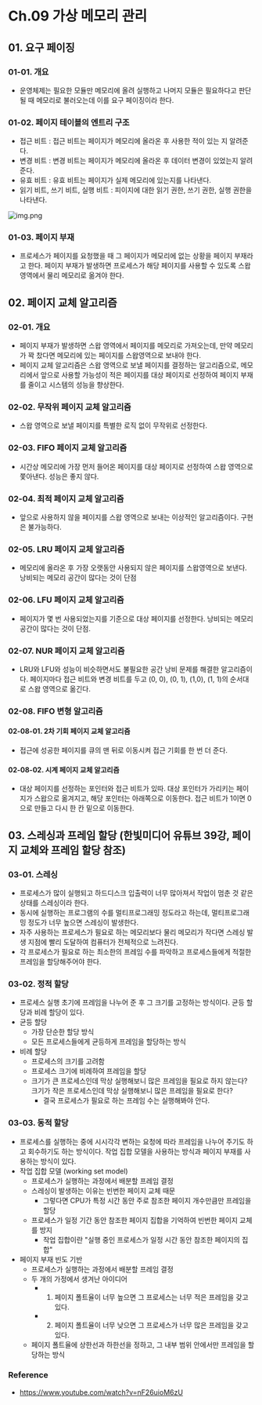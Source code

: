 # Ch.09 가상 메모리 관리

## 01. 요구 페이징

### 01-01. 개요
- 운영체제는 필요한 모듈만 메모리에 올려 실행하고 나머지 모듈은 필요하다고 판단될 때 메모리로 불러오는데 이를 요구 페이징이라 한다.

### 01-02. 페이지 테이블의 엔트리 구조
- 접근 비트 : 접근 비트는 페이지가 메모리에 올라온 후 사용한 적이 있는 지 알려준다.
- 변경 비트 : 변경 비트는 페이지가 메모리에 올라온 후 데이터 변경이 있었는지 알려준다.
- 유효 비트 : 유효 비트는 페이지가 실제 메모리에 있는지를 나타낸다.
- 읽기 비트, 쓰기 비트, 실행 비트 : 피이지에 대한 읽기 권한, 쓰기 권한, 실행 권한을 나타낸다.

![img.png](img.png)

### 01-03. 페이지 부재
- 프로세스가 페이지를 요청했을 때 그 페이지가 메모리에 없는 상황을 페이지 부재라고 한다. 페이지 부재가 발생하면 프로세스가 해당 페이지를 사용할 수 있도록 스왑 영역에서 물리 메모리로 옮겨야 한다.

## 02. 페이지 교체 알고리즘

### 02-01. 개요
- 페이지 부재가 발생하면 스왑 영역에서 페이지를 메모리로 가져오는데, 만약 메모리가 꽉 찼다면 메모리에 있는 페이지를 스왑영역으로 보내야 한다.
- 페이지 교체 알고리즘은 스왑 영역으로 보낼 페이지를 결정하는 알고리즘으로, 메모리에서 앞으로 사용할 가능성이 적은 페이지를 대상 페이지로 선정하여 페이지 부재를 줄이고 시스템의 성능을 향상한다.
### 02-02. 무작위 페이지 교체 알고리즘
- 스왑 영역으로 보낼 페이지를 특별한 로직 없이 무작위로 선정한다.
### 02-03. FIFO 페이지 교체 알고리즘
- 시간상 메모리에 가장 먼저 들어온 페이지를 대상 페이지로 선정하여 스왑 영역으로 쫓아낸다. 성능은 좋지 않다.
### 02-04. 최적 페이지 교체 알고리즘
- 앞으로 사용하지 않을 페이지를 스왑 영역으로 보내는 이상적인 알고리즘이다. 구현은 불가능하다.
### 02-05. LRU 페이지 교체 알고리즘
- 메모리에 올라온 후 가장 오랫동안 사용되지 않은 페이지를 스왑영역으로 보낸다. 낭비되는 메모리 공간이 많다는 것이 단점
### 02-06. LFU 페이지 교체 알고리즘
- 페이지가 몇 번 사용되었는지를 기준으로 대상 페이지를 선정한다. 낭비되는 메모리 공간이 많다는 것이 단점.
### 02-07. NUR 페이지 교체 알고리즘
- LRU와 LFU와 성능이 비슷하면서도 불필요한 공간 낭비 문제를 해결한 알고리즘이다. 페이지마다 접근 비트와 변경 비트를 두고 (0, 0), (0, 1), (1,0), (1, 1)의 순서대로 스왑 영역으로 옮긴다.
### 02-08. FIFO 변형 알고리즘
#### 02-08-01. 2차 기회 페이지 교체 알고리즘
- 접근에 성공한 페이지를 큐의 맨 뒤로 이동시켜 접근 기회를 한 번 더 준다.
#### 02-08-02. 시계 페이지 교체 알고리즘
- 대상 페이지를 선정하는 포인터와 접근 비트가 있따. 대상 포인터가 가리키는 페이지가 스왑으로 옮겨지고, 해당 포인터는 아래쪽으로 이동한다. 접근 비트가 1이면 0으로 만들고 다시 한 칸 밑으로 이동한다.

## 03. 스레싱과 프레임 할당 (한빛미디어 유튜브 39강, 페이지 교체와 프레임 할당 참조)
### 03-01. 스레싱
- 프로세스가 많이 실행되고 하드디스크 입출력이 너무 많아져서 작업이 멈춘 것 같은 상태를 스레싱이라 한다.
- 동시에 실행하는 프로그램의 수를 멀티프로그래밍 정도라고 하는데, 멀티프로그래밍 정도가 너무 높으면 스레싱이 발생한다.
- 자주 사용하는 프로세스가 필요로 하는 메모리보다 물리 메모리가 작다면 스레싱 발생 지점에 빨리 도달하여 컴퓨터가 전체적으로 느려진다.
- 각 프로세스가 필요로 하는 최소한의 프레임 수를 파악하고 프로세스들에게 적절한 프레임을 할당해주어야 한다.
### 03-02. 정적 할당
- 프로세스 실행 초기에 프레임을 나누어 준 후 그 크기를 고정하는 방식이다. 균등 할당과 비례 할당이 있다.
- 균등 할당
  - 가장 단순한 할당 방식
  - 모든 프로세스들에게 균등하게 프레임을 할당하는 방식
- 비례 할당
  - 프로세스의 크기를 고려함
  - 프로세스 크기에 비례하여 프레임을 할당
  - 크기가 큰 프로세스인데 막상 실행해보니 많은 프레임을 필요로 하지 않는다? 크기가 작은 프로세스인데 막상 실행해보니 많은 프레임을 필요로 한다?
    - 결국 프로세스가 필요로 하는 프레임 수는 실행해봐야 안다.
### 03-03. 동적 할당
- 프로세스를 실행하는 중에 시시각각 변하는 요청에 따라 프레임을 나누어 주기도 하고 회수하기도 하는 방식이다. 작업 집합 모델을 사용하는 방식과 페이지 부재를 사용하는 방식이 있다.
- 작업 집합 모델 (working set model)
  - 프로세스가 실행하는 과정에서 배분할 프레임 결정
  - 스레싱이 발생하는 이유는 빈번한 페이지 교체 때문
    - 그렇다면 CPU가 특정 시간 동안 주로 참조한 페이지 개수만큼만 프레임을 할당
  - 프로세스가 일정 기간 동안 참조한 페이지 집합을 기억하여 빈번한 페이지 교체를 방지
    - 작업 집합이란 "실행 중인 프로세스가 일정 시간 동안 참조한 페이지의 집합"
- 페이지 부재 빈도 기반 
  - 프로세스가 실행하는 과정에서 배분할 프레임 결정
  - 두 개의 가정에서 생겨난 아이디어
    - 1. 페이지 폴트율이 너무 높으면 그 프로세스는 너무 적은 프레임을 갖고 있다.
    - 2. 페이지 폴트율이 너무 낮으면 그 프로세스가 너무 많은 프레임을 갖고 있다.
  - 페이지 폴트율에 상한선과 하한선을 정하고, 그 내부 범위 안에서만 프레임을 할당하는 방식


### Reference
- https://www.youtube.com/watch?v=nF26uioM6zU

